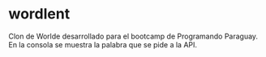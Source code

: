 # wordlent
Clon de Worlde desarrollado para el bootcamp de Programando Paraguay.
En la consola se muestra la palabra que se pide a la API.
